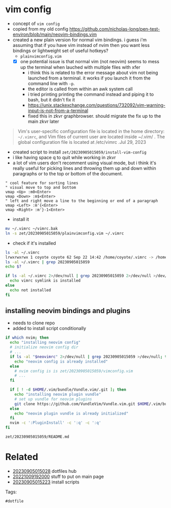 # vim config

- concept of `vim config`
- copied from my old config https://github.com/nicholas-long/pen-test-environ/blob/main/neovim-bindings.vim
- created a new plain version for normal vim bindings. i guess i'm assuming that if you have vim instead of nvim then you want less bindings or lightweight set of useful hotkeys?
  - `plainvimconfig.vim`
  - [x] one potential issue is that normal vim (not neovim) seems to mess up the terminal when lauched with multiple files with xfer
    - i think this is related to the error message about vim not being launched from a terminal. it works if you launch it from the command line with `-p`.
    - the editor is called from within an awk system call
    - i tried printing printing the command instead and piping it to bash, but it didn't fix it
    - https://unix.stackexchange.com/questions/732092/vim-warning-input-is-not-from-a-terminal
    - fixed this in zkvr graphbrowser. should migrate the fix up to the main zkvr later
> Vim's user-specific configuration file is located in the home directory: `~/.vimrc`, and Vim files of current user are located inside ~/.vim/ . The global configuration file is located at /etc/vimrc .Jul 29, 2023
- created script to install `zet/20230905015059/install-vim-config`
- i like having space q to quit while working in zkvr
- a lot of vim users don't recomment using visual mode, but i think it's really useful for picking lines and throwing them up and down within paragraphs or to the top or bottom of the document.
```vim
" cool feature for sorting lines
" visual move to top and bottom
vmap <Up> :m0<Enter>
vmap <Down> :m$<Enter>
" left and right move a line to the beginning or end of a paragraph
vmap <Left> :m'{<Enter>
vmap <Right> :m'}-1<Enter>
```

- install it
```bash
mv ~/.vimrc ~/vimrc.bak
ln -s zet/20230905015059/plainvimconfig.vim ~/.vimrc
```

- check if it's installed
```bash
ls -al ~/.vimrc
lrwxrwxrwx 1 coyote coyote 62 Sep 22 14:42 /home/coyote/.vimrc -> /home/coyote/environment/zet/20230905015059/plainvimconfig.vim
ls -al ~/.vimrc | grep 20230905015059
echo $?

if ls -al ~/.vimrc 2>/dev/null | grep 20230905015059 2>/dev/null >/dev/null ; then
  echo vimrc symlink is installed
else
  echo not installed
fi
```

## installing neovim bindings and plugins
- needs to clone repo
- added to install script conditionally
```bash
if which nvim; then
  echo "installing neovim config"
  # initialize neovim config dir
  # ...
  if ls -al "$neovimrc" 2>/dev/null | grep 20230905015059 >/dev/null; then
    echo "neovim config is already installed"
  else
    # nvim config is is zet/20230905015059/vimconfig.vim
    # ...
  fi

  if [ ! -d $HOME/.vim/bundle/Vundle.vim/.git ]; then
    echo "installing neovim plugin vundle"
    # set up vundle for neovim plugins
    git clone https://github.com/VundleVim/Vundle.vim.git $HOME/.vim/bundle/Vundle.vim
  else
    echo "neovim plugin vundle is already initialized"
  fi
  nvim -c ':PluginInstall' -c ':q' -c ':q'
fi
```

` zet/20230905015059/README.md `

# Related

- [20230905015028](/zet/20230905015028/README.md) dotfiles hub
- [20221009192000](/zet/20221009192000/README.md) stuff to put on main page
- [20230905015223](/zet/20230905015223/README.md) install scripts

Tags:

    #dotfile
